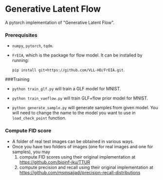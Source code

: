 # Generative Latent Flow

A pytorch implementation of "Generative Latent Flow".

### Prerequisites

- `numpy`, `pytorch`, `tqdm`.

- `FrEIA`, which is the package for flow model. It can be installed by running:  

  `pip install git+https://github.com/VLL-HD/FrEIA.git`.
  
  

###Training

- `python train_glf.py` will train a GLF model for MNIST.

- `python train_vaeflow.py` will train GLF+flow prior model for MNIST.

- `python generate_sample.py` will generate samples from given model. You will need to change the name to the model you want to use in `load_check_point` function.

### Compute FID score

- A folder of real test images can be obtained in various ways.
- Once you have two folders of images (one for real images and one for samples), you may
  1. compute FID scores using their original implementation at https://github.com/bioinf-jku/TTUR
  2. compute precision and recall using their original implementation at https://github.com/msmsajjadi/precision-recall-distributions